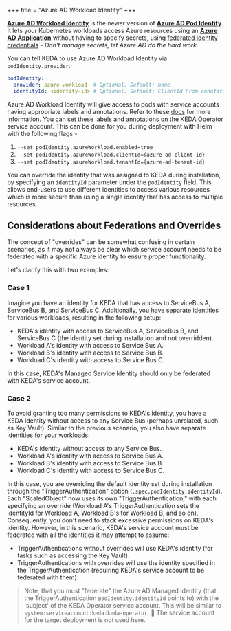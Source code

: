 +++
title = "Azure AD Workload Identity"
+++

[**Azure AD Workload Identity**](https://github.com/Azure/azure-workload-identity) is the newer version of [**Azure AD Pod Identity**](https://github.com/Azure/aad-pod-identity). It lets your Kubernetes workloads access Azure resources using an
[**Azure AD Application**](https://docs.microsoft.com/en-us/azure/active-directory/develop/app-objects-and-service-principals)
without having to specify secrets, using [federated identity credentials](https://azure.github.io/azure-workload-identity/docs/topics/federated-identity-credential.html) - *Don't manage secrets, let Azure AD do the hard work*.

You can tell KEDA to use Azure AD Workload Identity via `podIdentity.provider`.

```yaml
podIdentity:
  provider: azure-workload  # Optional. Default: none
  identityId: <identity-id> # Optional. Default: ClientId From annotation on service-account.
```

Azure AD Workload Identity will give access to pods with service accounts having appropriate labels and annotations. Refer
to these [docs](https://azure.github.io/azure-workload-identity/docs/topics/service-account-labels-and-annotations.html) for more information. You can set these labels and annotations on the KEDA Operator service account. This can be done for you during deployment with Helm with the
following flags -

1. `--set podIdentity.azureWorkload.enabled=true`
2. `--set podIdentity.azureWorkload.clientId={azure-ad-client-id}`
3. `--set podIdentity.azureWorkload.tenantId={azure-ad-tenant-id}`

You can override the identity that was assigned to KEDA during installation, by specifying an `identityId` parameter under the `podIdentity` field. This allows end-users to use different identities to access various resources which is more secure than using a single identity that has access to multiple resources.

## Considerations about Federations and Overrides

The concept of "overrides" can be somewhat confusing in certain scenarios, as it may not always be clear which service account needs to be federated with a specific Azure identity to ensure proper functionality.

Let's clarify this with two examples:

### Case 1

Imagine you have an identity for KEDA that has access to ServiceBus A, ServiceBus B, and ServiceBus C. Additionally, you have separate identities for various workloads, resulting in the following setup:

- KEDA's identity with access to ServiceBus A, ServiceBus B, and ServiceBus C (the identity set during installation and not overridden).
- Workload A's identity with access to Service Bus A.
- Workload B's identity with access to Service Bus B.
- Workload C's identity with access to Service Bus C.

In this case, KEDA's Managed Service Identity should only be federated with KEDA's service account.

### Case 2

To avoid granting too many permissions to KEDA's identity, you have a KEDA identity without access to any Service Bus (perhaps unrelated, such as Key Vault). Similar to the previous scenario, you also have separate identities for your workloads:

- KEDA's identity without access to any Service Bus.
- Workload A's identity with access to Service Bus A.
- Workload B's identity with access to Service Bus B.
- Workload C's identity with access to Service Bus C.

In this case, you are overriding the default identity set during installation through the "TriggerAuthentication" option (`.spec.podIdentity.identityId`). Each "ScaledObject" now uses its own "TriggerAuthentication," with each specifying an override (Workload A's TriggerAuthentication sets the identityId for Workload A, Workload B's for Workload B, and so on). Consequently, you don't need to stack excessive permissions on KEDA's identity. However, in this scenario, KEDA's service account must be federated with all the identities it may attempt to assume:

- TriggerAuthentications without overrides will use KEDA's identity (for tasks such as accessing the Key Vault).
- TriggerAuthentications with overrides will use the identity specified in the TriggerAuthentication (requiring KEDA's service account to be federated with them).


> Note, that you must "federate" the Azure AD Managed Identity (that the TriggerAuthentication `podIdentity.identityId` points to) with the 'subject' of the KEDA Operator service account. This will be similar to `system:serviceaccount:keda:keda-operator`. 
> 📝 The service account for the target deployment is not used here.

